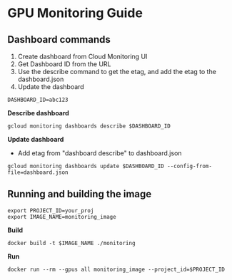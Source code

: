 # GPU Monitoring Guide

## Dashboard commands

1. Create dashboard from Cloud Monitoring UI
2. Get Dashboard ID from the URL
3. Use the describe command to get the etag, and add the etag to the dashboard.json
4. Update the dashboard

```
DASHBOARD_ID=abc123
```

**Describe dashboard**
```
gcloud monitoring dashboards describe $DASHBOARD_ID 
```

**Update dashboard**
- Add etag from "dashboard describe" to dashboard.json
```
gcloud monitoring dashboards update $DASHBOARD_ID --config-from-file=dashboard.json
```

## Running and building the image

```
export PROJECT_ID=your_proj
export IMAGE_NAME=monitoring_image
```

**Build**
```
docker build -t $IMAGE_NAME ./monitoring
```

**Run**
```
docker run --rm --gpus all monitoring_image --project_id=$PROJECT_ID
```

